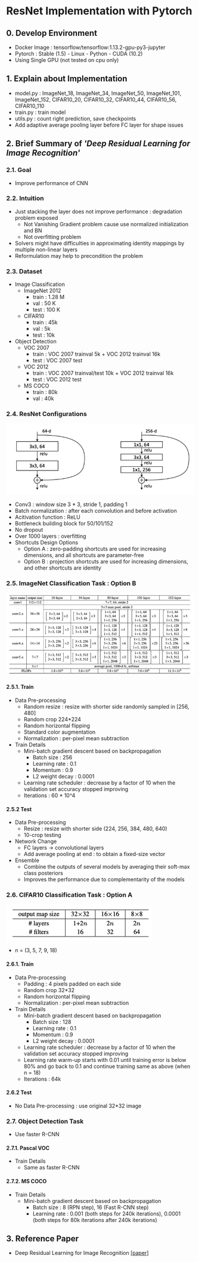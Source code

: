 # ResNet Implementation with Pytorch


## 0. Develop Environment
- Docker Image : tensorflow/tensorflow:1.13.2-gpu-py3-jupyter
- Pytorch : Stable (1.5) - Linux - Python - CUDA (10.2)
- Using Single GPU (not tested on cpu only)

## 1. Explain about Implementation
- model.py : ImageNet_18, ImageNet_34, ImageNet_50, ImageNet_101, ImageNet_152, CIFAR10_20, CIFAR10_32, CIFAR10_44, CIFAR10_56, CIFAR10_110
- train.py : train model
- utils.py : count right prediction, save checkpoints
- Add adaptive average pooling layer before FC layer for shape issues

## 2. Brief Summary of *'Deep Residual Learning for Image Recognition'*

### 2.1. Goal
- Improve performance of CNN

### 2.2. Intuition
- Just stacking the layer does not improve performance : degradation problem exposed
  * Not Vanishing Gradient problem cause use normalized initialization and BN
  * Not overfitting problem
- Solvers might have difficulties in approximating identity mappings by multiple non-linear layers
- Reformulation may help to precondition the problem

### 2.3. Dataset
- Image Classification
  * ImageNet 2012
    * train : 1.28 M
    * val : 50 K
    * test : 100 K
  * CIFAR10
    * train : 45k
    * val : 5k
    * test : 10k
- Object Detection
  * VOC 2007
    * train : VOC 2007 trainval 5k + VOC 2012 trainval 16k
    * test : VOC 2007 test
  * VOC 2012
    * train : VOC 2007 trainval/test 10k + VOC 2012 trainval 16k
    * test : VOC 2012 test
  * MS COCO
    * train : 80k
    * val : 40k

### 2.4. ResNet Configurations
![Figure 5](./Figures/Figure_05.png)
- Conv3 : window size 3 * 3, stride 1, padding 1
- Batch normalization : after each convolution and before activation
- Acitivation function : ReLU
- Bottleneck building block for 50/101/152
- No dropout
- Over 1000 layers : overfitting
- Shortcuts Design Options
  * Option A : zero-padding shortcuts are used for increasing dimensions, and all shortcuts are parameter-free
  * Option B : projection shortcuts are used for increasing dimensions, and other shortcuts are identity

### 2.5. ImageNet Classification Task : Option B
![Figure 1](./Figures/Figure_01.png)
#### 2.5.1. Train
- Data Pre-processing
  * Random resize : resize with shorter side randomly sampled in [256, 480]
  * Random crop 224*224
  * Random horizontal flipping
  * Standard color augmentation
  * Normalization : per-pixel mean subtraction
- Train Details
  * Mini-batch gradient descent based on backpropagation
    * Batch size : 256
    * Learning rate : 0.1
    * Momentum : 0.9
    * L2 weight decay : 0.0001
  * Learning rate scheduler : decrease by a factor of 10 when the validation set accuracy stopped improving
  * Iterations : 60 * 10^4

#### 2.5.2 Test
- Data Pre-processing
  * Resize : resize with shorter side (224, 256, 384, 480, 640)
  * 10-crop testing
- Network Change
  * FC layers -> convolutional layers
  * Add average pooling at end : to obtain a fixed-size vector
- Ensemble
  * Combine the outputs of several models by averaging their soft-max class posteriors
  * Improves the performance due to complementarity of the models

### 2.6. CIFAR10 Classification Task : Option A
![Figure 4](./Figures/Figure_04.png)
- n = (3, 5, 7, 9, 18)

#### 2.6.1. Train
- Data Pre-processing
  * Padding : 4 pixels padded on each side
  * Random crop 32*32
  * Random horizontal flipping
  * Normalization : per-pixel mean subtraction
- Train Details
  * Mini-batch gradient descent based on backpropagation
    * Batch size : 128
    * Learning rate : 0.1
    * Momentum : 0.9
    * L2 weight decay : 0.0001
  * Learning rate scheduler : decrease by a factor of 10 when the validation set accuracy stopped improving
  * Learning rate warm-up starts with 0.01 until training error is below 80% and go back to 0.1 and continue training same as above (when n = 18)
  * Iterations : 64k

#### 2.6.2 Test
- No Data Pre-processing : use original 32*32 image

### 2.7. Object Detection Task
- Use faster R-CNN
#### 2.7.1. Pascal VOC
- Train Details
  * Same as faster R-CNN
#### 2.7.2. MS COCO
- Train Details
  * Mini-batch gradient descent based on backpropagation
    * Batch size : 8 (RPN step), 16 (Fast R-CNN step)
    * Learning rate : 0.001 (both steps for 240k iterations), 0.0001 (both steps for 80k iterations after 240k iterations)


## 3. Reference Paper
- Deep Residual Learning for Image Recognition [[paper]](https://arxiv.org/pdf/1512.03385.pdf)
